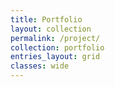 ```yaml
---
title: Portfolio
layout: collection
permalink: /project/
collection: portfolio
entries_layout: grid
classes: wide
---
```




